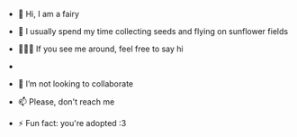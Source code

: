 - 👋 Hi, I am a fairy
- 👀 I usually spend my time collecting seeds and flying on sunflower fields
- 🧚🏻‍♀️ If you see me around, feel free to say hi
- 
- 💞️ I’m not looking to collaborate
- 📫 Please, don't reach me
  
- ⚡ Fun fact: you're adopted :3

<!---
chiara620/chiara620 is a ✨ special ✨ repository because its `README.md` (this file) appears on your GitHub profile.
You can click the Preview link to take a look at your changes.
--->

